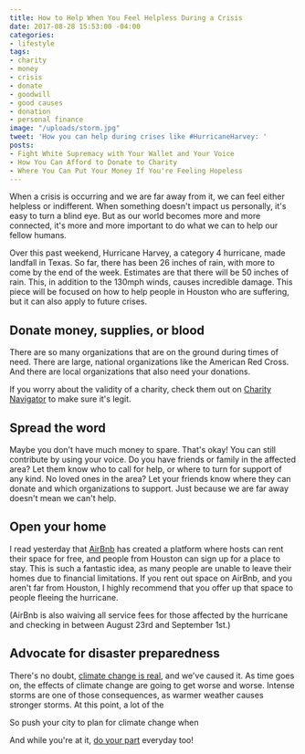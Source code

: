 ```yaml
---
title: How to Help When You Feel Helpless During a Crisis
date: 2017-08-28 15:53:00 -04:00
categories:
- lifestyle
tags:
- charity
- money
- crisis
- donate
- goodwill
- good causes
- donation
- personal finance
image: "/uploads/storm.jpg"
tweet: 'How you can help during crises like #HurricaneHarvey: '
posts:
- Fight White Supremacy with Your Wallet and Your Voice
- How You Can Afford to Donate to Charity
- Where You Can Put Your Money If You're Feeling Hopeless
---
```


When a crisis is occurring and we are far away from it, we can feel either helpless or indifferent. When something doesn't impact us personally, it's easy to turn a blind eye. But as our world becomes more and more connected, it's more and more important to do what we can to help our fellow humans.

Over this past weekend, Hurricane Harvey, a category 4 hurricane, made landfall in Texas. So far, there has been 26 inches of rain, with more to come by the end of the week. Estimates are that there will be 50 inches of rain. This, in addition to the 130mph winds, causes incredible damage. This piece will be focused on how to help people in Houston who are suffering, but it can also apply to future crises. 

## Donate money, supplies, or blood

There are so many organizations that are on the ground during times of need. There are large, national organizations like the American Red Cross. And there are local organizations that also need your donations.

If you worry about the validity of a charity, check them out on [Charity Navigator](https://www.charitynavigator.org/index.cfm?bay=content.view&cpid=5239) to make sure it's legit.

## Spread the word

Maybe you don't have much money to spare. That's okay! You can still contribute by using your voice. Do you have friends or family in the affected area? Let them know who to call for help, or where to turn for support of any kind. No loved ones in the area? Let your friends know where they can donate and which organizations to support. Just because we are far away doesn't mean we can't help.

## Open your home

I read yesterday that [AirBnb](https://www.airbnb.com/disaster/hurricaneharveyevacuees) has created a platform where hosts can rent their space for free, and people from Houston can sign up for a place to stay. This is such a fantastic idea, as many people are unable to leave their homes due to financial limitations. If you rent out space on AirBnb, and you aren't far from Houston, I highly recommend that you offer up that space to people fleeing the hurricane.

\(AirBnb is also waiving all service fees for those affected by the hurricane and checking in between August 23rd and September 1st.)

## Advocate for disaster preparedness

There's no doubt, [climate change is real](https://www.youtube.com/watch?v=EtW2rrLHs08), and we've caused it. As time goes on, the effects of climate change are going to get worse and worse. Intense storms are one of those consequences, as warmer weather causes stronger storms. At this point,  a lot of the 

So push your city to plan for climate change when 

And while you're at it, [do your part](https://www.maggiegermano.com/blog/how-to-help-save-the-planet-on-a-budget/) everyday too!